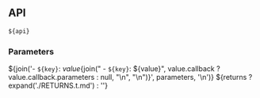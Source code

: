 ## API
```ts
${api}
```
### Parameters
${join('- `${key}`: ${value}${join("  - `${key}`: ${value}", value.callback ? value.callback.parameters : null, "\\n", "\\n")}', parameters, '\n')}
${returns ? expand('./RETURNS.t.md') : ''}